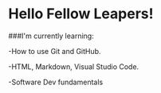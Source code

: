 

# Hello Fellow Leapers!


###I'm currently learning:

-How to use Git and GitHub.

-HTML, Markdown, Visual Studio Code. 

-Software Dev fundamentals


